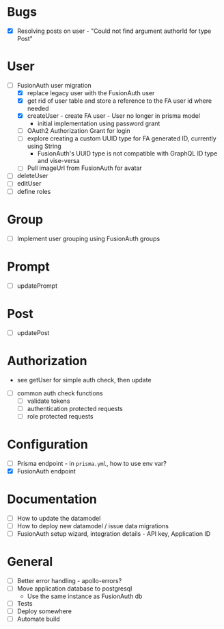 # Bugs
- [x] Resolving posts on user - "Could not find argument authorId for type Post"
# User
  - [ ] FusionAuth user migration
    - [x] replace legacy user with the FusionAuth user
    - [x] get rid of user table and store a reference to the FA user id where needed
    - [x] createUser - create FA user - User no longer in prisma model
      - initial implementation using password grant
    - [ ] OAuth2 Authorization Grant for login
    - [ ] explore creating a custom UUID type for FA generated ID, currently using String
      - FusionAuth's UUID type is not compatible with GraphQL ID type and vise-versa
    - [ ] Pull imageUrl from FusionAuth for avatar
  - [ ] deleteUser
  - [ ] editUser
  - [ ] define roles
# Group
  - [ ] Implement user grouping using FusionAuth groups
# Prompt
  - [ ] updatePrompt
# Post
  - [ ] updatePost
# Authorization
  - see getUser for simple auth check, then update
  - [ ] common auth check functions
    - [ ] validate tokens
    - [ ] authentication protected requests
    - [ ] role protected requests
# Configuration
- [ ] Prisma endpoint - in `prisma.yml`, how to use env var?
- [x] FusionAuth endpoint
# Documentation
- [ ] How to update the datamodel
- [ ] How to deploy new datamodel / issue data migrations
- [ ] FusionAuth setup wizard, integration details - API key, Application ID
# General
- [ ] Better error handling - apollo-errors?
- [ ] Move application database to postgresql
  - Use the same instance as FusionAuth db
- [ ] Tests
- [ ] Deploy somewhere
- [ ] Automate build
